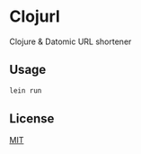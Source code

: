 # Clojurl
Clojure & Datomic URL shortener

## Usage

```clj
lein run
```

## License

[MIT](https://choosealicense.com/licenses/mit/)